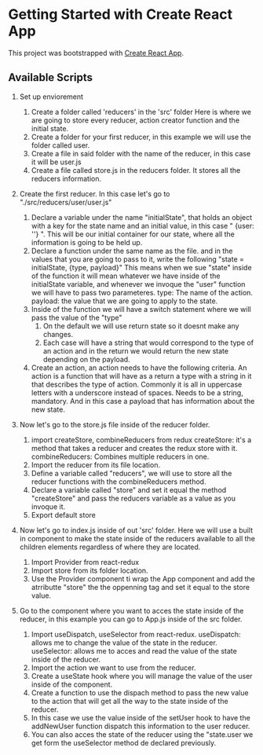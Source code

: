 # Getting Started with Create React App

This project was bootstrapped with [Create React App](https://github.com/facebook/create-react-app).

## Available Scripts

1. Set up enviorement
    1. Create a folder called 'reducers' in the 'src' folder
    Here is where we are going to store every reducer, action creator function and the initial state.
    2. Create a folder for your first reducer, in this example we will use the folder called user.
    3. Create a file in said folder with the name of the reducer, in this case it will be user.js
    4. Create a file called store.js in the reducers folder.
    It stores all the reducers information.

2. Create the first reducer. In this case let's go to "./src/reducers/user/user.js"
    1. Declare a variable under the name "initialState", that holds an object with a key for the state name and an initial value, in this case " {user: ''} ". This will be our initial container for our state, where all the information is going to be held up.
    2. Declare a function under the same name as the file. and in the values that you are going to pass to it, write the following "state = initialState, {type, payload}"
    This means when we sue "state" inside of the function it will mean whatever we have inside of the initialState variable, and whenever we invoque the "user" function we will have to pass two parameteres.
    type: The name of the action.
    payload: the value that we are going to apply to the state.
    3. Inside of the function we will have a switch statement where we will pass the value of the "type"
        1. On the default we will use return state so it doesnt make any changes.
        2. Each case will have a string that would correspond to the type of an action and in the return we would return the new state depending on the payload.
    4. Create an action, an action needs to have the following criteria.
        An action is a function that will have as a return a type with a string in it that describes the type of action.
        Commonly it is all in uppercase letters with a underscore instead of spaces.
        Needs to be a string, mandatory.
        And in this case a payload that has information about the new state.

3. Now let's go to the store.js file inside of the reducer folder.
    1. import createStore, combineReducers from redux
    createStore: it's a method that takes a reducer and creates the redux store with it.
    combineReducers: Combines multiple reducers in one.
    2. Import the reducer from its file location.
    3. Define a variable called "reducers", we will use to store all the reducer functions with the combineReducers method.
    4. Declare a variable called "store" and set it equal the method "createStore" and pass the reducers variable as a value as you invoque it.
    5. Export default store

4. Now let's go to index.js inside of out 'src' folder. Here we will use a built in component to make the state inside of the reducers available to all the children elements regardless of where they are located.
    1. Import Provider from react-redux
    2. Import store from its folder location.
    3. Use the Provider component ti wrap the App component and add the atrributte "store" the the oppenning tag and set it equal to the store value.

5. Go to the component where you want to acces the state inside of the reducer, in this example you can go to App.js inside of the src folder.
    1. Import useDispatch, useSelector from react-redux.
        useDispatch: allows me to change the value of the state in the reducer.
        useSelector: allows me to acces and read the value of the state inside of the reducer.
    2. Import the action we want to use from the reducer.
    3. Create a useState hook where you will manage the value of the user inside of the component.
    4. Create a function to use the dispach method to pass the new value to the action that will get all the way to the state inside of the reducer.
    5. In this case we use the value inside of the setUser hook to have the addNewUser function dispatch this information to the user reducer.
    6. You can also acces the state of the reducer using the "state.user we get form the useSelector method de declared previously.